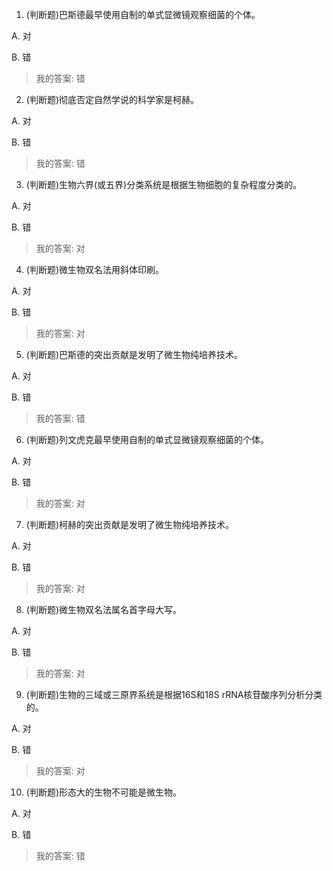 1. (判断题)巴斯德最早使用自制的单式显微镜观察细菌的个体。
A. 对
B. 错
>我的答案: 错
 
 
2. (判断题)彻底否定自然学说的科学家是柯赫。 
A. 对
B. 错
>我的答案: 错
 
 
3. (判断题)生物六界(或五界)分类系统是根据生物细胞的复杂程度分类的。 
A. 对
B. 错
>我的答案: 对
 
 
4. (判断题)微生物双名法用斜体印刷。 
A. 对
B. 错
>我的答案: 对
 
 
5. (判断题)巴斯德的突出贡献是发明了微生物纯培养技术。 
A. 对
B. 错
>我的答案: 错
 
 
6. (判断题)列文虎克最早使用自制的单式显微镜观察细菌的个体。 
A. 对
B. 错
>我的答案: 对
 
 
7. (判断题)柯赫的突出贡献是发明了微生物纯培养技术。 
A. 对
B. 错
>我的答案: 对
 
 
8. (判断题)微生物双名法属名首字母大写。 
A. 对
B. 错
>我的答案: 对
 
 
9. (判断题)生物的三域或三原界系统是根据16S和18S rRNA核苷酸序列分析分类的。 
A. 对
B. 错
>我的答案: 对
 
 
10. (判断题)形态大的生物不可能是微生物。 
A. 对
B. 错
>我的答案: 错
 
 
